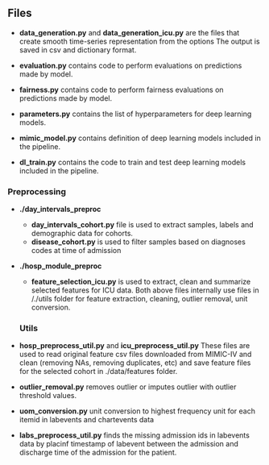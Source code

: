 

## Files

- **data_generation.py** and **data_generation_icu.py**
	are the files that create smooth time-series representation from the options 
  The output is saved in csv and dictionary format.
  
- **evaluation.py**
  contains code to perform evaluations on predictions made by model.
 
  
- **fairness.py**
  contains code to perform fairness evaluations on predictions made by model.
  
  
- **parameters.py**
  contains the list of hyperparameters for deep learning models.
  
 
  
- **mimic_model.py**
  contains definition of deep learning models included in the pipeline.
  
- **dl_train.py**
  contains the code to train and test deep learning models included in the pipeline.
 
### Preprocessing
- **./day_intervals_preproc**
  - **day_intervals_cohort.py** file is used to extract samples, labels and demographic data for cohorts.
  - **disease_cohort.py** is used to filter samples based on diagnoses codes at time of admission
  
- **./hosp_module_preproc**
  - **feature_selection_icu.py** is used to extract, clean and summarize selected features for ICU data.
  Both above files internally use files in /./utils folder for feature extraction, cleaning, outlier removal, unit conversion.
  
  ### Utils

- **hosp_preprocess_util.py** and **icu_preprocess_util.py**
  These files are used to read original feature csv files downloaded from MIMIC-IV and clean (removing NAs, removing duplicates, etc) and
  save feature files for the selected cohort in ./data/features folder.
  
- **outlier_removal.py**
  removes outlier or imputes outlier with outlier threshold values.
  
- **uom_conversion.py**
  unit conversion to highest frequency unit for each itemid in labevents and chartevents data
  
- **labs_preprocess_util.py**
  finds the missing admission ids in labevents data by placinf timestamp of labevent between the admission and discharge time of the admission for the patient.
